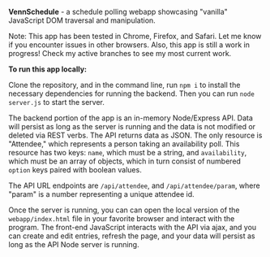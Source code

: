 **VennSchedule** - a schedule polling webapp showcasing "vanilla" JavaScript DOM traversal and manipulation.

Note: This app has been tested in Chrome, Firefox, and Safari. Let me know if you encounter issues in other browsers. Also, this app is still a work in progress! Check my active branches to see my most current work.

**To run this app locally:**

Clone the repository, and in the command line, run `npm i` to install the necessary dependencies for running the backend. Then you can run `node server.js` to start the server.

The backend portion of the app is an in-memory Node/Express API. Data will persist as long as the server is running and the data is not modified or deleted via REST verbs. The API returns data as JSON. The only resource is "Attendee," which represents a person taking an availability poll. This resource has two keys: `name`, which must be a string, and `availability`, which must be an array of objects, which in turn consist of numbered `option` keys paired with boolean values.

The API URL endpoints are `/api/attendee`, and `/api/attendee/param`, where "param" is a number representing a unique attendee id.

Once the server is running, you can can open the local version of the `webapp/index.html` file in your favorite browser and interact with the program. The front-end JavaScript interacts with the API via ajax, and you can create and edit entries, refresh the page, and your data will persist as long as the API Node server is running.
